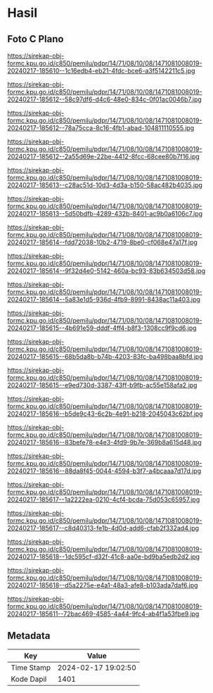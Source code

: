 # Hasil

## Foto C Plano

https://sirekap-obj-formc.kpu.go.id/c850/pemilu/pdpr/14/71/08/10/08/1471081008019-20240217-185610--1c16edb4-eb21-4fdc-bce6-a3f5142211c5.jpg

https://sirekap-obj-formc.kpu.go.id/c850/pemilu/pdpr/14/71/08/10/08/1471081008019-20240217-185612--58c97df6-d4c6-48e0-834c-0f01ac0046b7.jpg

https://sirekap-obj-formc.kpu.go.id/c850/pemilu/pdpr/14/71/08/10/08/1471081008019-20240217-185612--78a75cca-8c16-4fb1-abad-104811110555.jpg

https://sirekap-obj-formc.kpu.go.id/c850/pemilu/pdpr/14/71/08/10/08/1471081008019-20240217-185612--2a55d69e-22be-4412-8fcc-68cee80b7f16.jpg

https://sirekap-obj-formc.kpu.go.id/c850/pemilu/pdpr/14/71/08/10/08/1471081008019-20240217-185613--c28ac51d-10d3-4d3a-b150-58ac482b4035.jpg

https://sirekap-obj-formc.kpu.go.id/c850/pemilu/pdpr/14/71/08/10/08/1471081008019-20240217-185613--5d50bdfb-4289-432b-8401-ac9b0a6106c7.jpg

https://sirekap-obj-formc.kpu.go.id/c850/pemilu/pdpr/14/71/08/10/08/1471081008019-20240217-185614--fdd72038-10b2-4719-8be0-cf068e47a17f.jpg

https://sirekap-obj-formc.kpu.go.id/c850/pemilu/pdpr/14/71/08/10/08/1471081008019-20240217-185614--9f32d4e0-5142-460a-bc93-83b634503d58.jpg

https://sirekap-obj-formc.kpu.go.id/c850/pemilu/pdpr/14/71/08/10/08/1471081008019-20240217-185614--5a83e1d5-936d-4fb9-8991-8438ac11a403.jpg

https://sirekap-obj-formc.kpu.go.id/c850/pemilu/pdpr/14/71/08/10/08/1471081008019-20240217-185615--4b691e59-dddf-4ff4-b8f3-1308cc9f9cd6.jpg

https://sirekap-obj-formc.kpu.go.id/c850/pemilu/pdpr/14/71/08/10/08/1471081008019-20240217-185615--68b5da8b-b74b-4203-83fc-ba498baa8bfd.jpg

https://sirekap-obj-formc.kpu.go.id/c850/pemilu/pdpr/14/71/08/10/08/1471081008019-20240217-185615--e9ed730d-3387-43ff-b9fb-ac55e158afa2.jpg

https://sirekap-obj-formc.kpu.go.id/c850/pemilu/pdpr/14/71/08/10/08/1471081008019-20240217-185616--b5de9c43-6c2b-4e91-b218-2045043c62bf.jpg

https://sirekap-obj-formc.kpu.go.id/c850/pemilu/pdpr/14/71/08/10/08/1471081008019-20240217-185616--83befe78-e4e3-4fd9-9b7e-369b8a615d48.jpg

https://sirekap-obj-formc.kpu.go.id/c850/pemilu/pdpr/14/71/08/10/08/1471081008019-20240217-185616--88da8f45-0044-4594-b3f7-a4bcaaa7d17d.jpg

https://sirekap-obj-formc.kpu.go.id/c850/pemilu/pdpr/14/71/08/10/08/1471081008019-20240217-185617--1a2222ea-0210-4cf4-bcda-75d053c65957.jpg

https://sirekap-obj-formc.kpu.go.id/c850/pemilu/pdpr/14/71/08/10/08/1471081008019-20240217-185617--c8d40313-fe1b-4d0d-add6-cfab2f332ad4.jpg

https://sirekap-obj-formc.kpu.go.id/c850/pemilu/pdpr/14/71/08/10/08/1471081008019-20240217-185618--1dc595cf-d32f-41c8-aa0e-bd9ba5edb2d2.jpg

https://sirekap-obj-formc.kpu.go.id/c850/pemilu/pdpr/14/71/08/10/08/1471081008019-20240217-185618--d5a2275e-e4a1-48a3-afe8-b103ada7daf6.jpg

https://sirekap-obj-formc.kpu.go.id/c850/pemilu/pdpr/14/71/08/10/08/1471081008019-20240217-185611--72bac469-4585-4a44-9fc4-ab4f1a53fbe9.jpg


## Metadata

| Key        | Value               |
| ---------- | ------------------- |
| Time Stamp | 2024-02-17 19:02:50 |
| Kode Dapil | 1401                |



